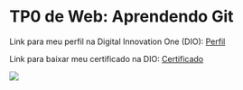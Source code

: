 <h1>TP0 de Web: Aprendendo Git</h1>

Link para meu perfil na Digital Innovation One (DIO):
<a href="https://web.digitalinnovation.one/users/fcandido_marcelo?tab=achievements">
  Perfil
</a>

Link para baixar meu certificado na DIO:
<a href="https://certificates.digitalinnovation.one/A8004A44">
  Certificado
</a>

<img src="https://fegemo.github.io/cefet-web/images/medalha-curso-git-na-dio.png">

